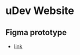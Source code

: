 # uDev Website
## Figma prototype
- [link](https://www.figma.com/file/fA7p01tDRmznfPFyH4eQzy6m/Untitled?node-id=0%3A1)
